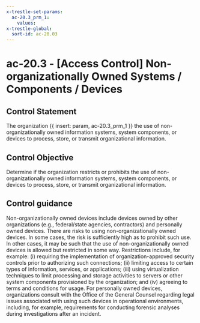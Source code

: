 ```yaml
---
x-trestle-set-params:
  ac-20.3_prm_1:
    values:
x-trestle-global:
  sort-id: ac-20.03
---
```


# ac-20.3 - \[Access Control\] Non-organizationally Owned Systems / Components / Devices

## Control Statement

The organization {{ insert: param, ac-20.3_prm_1 }} the use of non-organizationally owned information systems, system components, or devices to process, store, or transmit organizational information.

## Control Objective

Determine if the organization restricts or prohibits the use of non-organizationally owned information systems, system components, or devices to process, store, or transmit organizational information.

## Control guidance

Non-organizationally owned devices include devices owned by other organizations (e.g., federal/state agencies, contractors) and personally owned devices. There are risks to using non-organizationally owned devices. In some cases, the risk is sufficiently high as to prohibit such use. In other cases, it may be such that the use of non-organizationally owned devices is allowed but restricted in some way. Restrictions include, for example: (i) requiring the implementation of organization-approved security controls prior to authorizing such connections; (ii) limiting access to certain types of information, services, or applications; (iii) using virtualization techniques to limit processing and storage activities to servers or other system components provisioned by the organization; and (iv) agreeing to terms and conditions for usage. For personally owned devices, organizations consult with the Office of the General Counsel regarding legal issues associated with using such devices in operational environments, including, for example, requirements for conducting forensic analyses during investigations after an incident.
